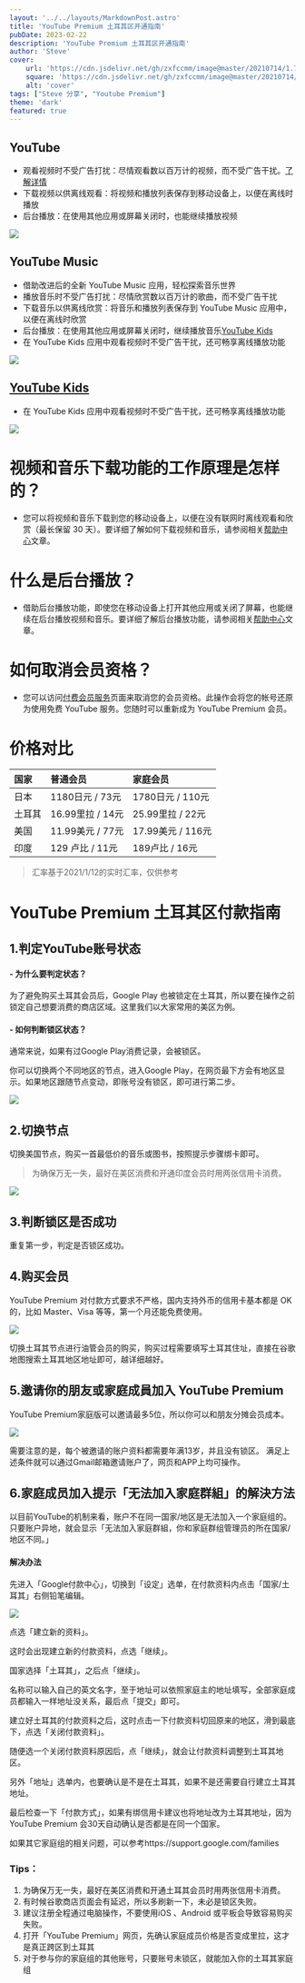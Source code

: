 ```yaml
---
layout: '../../layouts/MarkdownPost.astro'
title: 'YouTube Premium 土耳其区开通指南'
pubDate: 2023-02-22
description: 'YouTube Premium 土耳其区开通指南'
author: 'Steve'
cover:
    url: 'https://cdn.jsdelivr.net/gh/zxfccmm/image@master/20210714/1.7348utkpo3k0.png'
    square: 'https://cdn.jsdelivr.net/gh/zxfccmm/image@master/20210714/1.7348utkpo3k0.png'
    alt: 'cover'
tags: ["Steve 分享", "Youtube Premium"] 
theme: 'dark'
featured: true
---
```




## YouTube

- 观看视频时不受广告打扰：尽情观看数以百万计的视频，而不受广告干扰。[了解详情](https://support.google.com/youtube/answer/6308116)
- 下载视频以供离线观看：将视频和播放列表保存到移动设备上，以便在离线时播放
- 后台播放：在使用其他应用或屏幕关闭时，也能继续播放视频

![](https://cdn.jsdelivr.net/gh/zxfccmm/image@master/20210714/1.7348utkpo3k0.png)

## YouTube Music

- 借助改进后的全新 YouTube Music 应用，轻松探索音乐世界
- 播放音乐时不受广告打扰：尽情欣赏数以百万计的歌曲，而不受广告干扰
- 下载音乐以供离线欣赏：将音乐和播放列表保存到 YouTube Music 应用中，以便在离线时欣赏
- 后台播放：在使用其他应用或屏幕关闭时，继续播放音乐[YouTube Kids](https://www.youtube.com/yt/kids/)
- 在 YouTube Kids 应用中观看视频时不受广告干扰，还可畅享离线播放功能

![](https://cdn.jsdelivr.net/gh/zxfccmm/image@master/20210714/3.42uqtxxheq80.png)

## [YouTube Kids](https://www.youtube.com/yt/kids/)

- 在 YouTube Kids 应用中观看视频时不受广告干扰，还可畅享离线播放功能

![](https://cdn.jsdelivr.net/gh/zxfccmm/image@master/20210714/2.5cvi0utoy6g0.png)

# 视频和音乐下载功能的工作原理是怎样的？

- 您可以将视频和音乐下载到您的移动设备上，以便在没有联网时离线观看和欣赏（最长保留 30 天）。要详细了解如何下载视频和音乐，请参阅相关[帮助中心](https://support.google.com/youtube/?p=red_benefits)文章。

# 什么是后台播放？

- 借助后台播放功能，即使您在移动设备上打开其他应用或关闭了屏幕，也能继续在后台播放视频和音乐。要详细了解后台播放功能，请参阅相关[帮助中心](https://support.google.com/youtube/?p=red_benefits)文章。

# 如何取消会员资格？

- 您可以访问[付费会员服务](https://www.youtube.com/paid_memberships)页面来取消您的会员资格。此操作会将您的帐号还原为使用免费 YouTube 服务。您随时可以重新成为 YouTube Premium 会员。

# 价格对比


| 国家   | 普通会员         | 家庭会员          |
| :------- | :----------------- | :------------------ |
| 日本   | 1180日元 / 73元  | 1780日元 / 110元  |
| 土耳其 | 16.99里拉 / 14元 | 25.99里拉 / 22元  |
| 美国   | 11.99美元 / 77元 | 17.99美元 / 116元 |
| 印度   | 129 卢比 / 11元  | 189卢比 / 16元    |

> 汇率基于2021/1/12的实时汇率，仅供参考

# YouTube Premium 土耳其区付款指南

## 1.判定YouTube账号状态

#### - 为什么要判定状态？

为了避免购买土耳其会员后，Google Play 也被锁定在土耳其，所以要在操作之前锁定自己想要消费的商店区域。这里我们以大家常用的美区为例。

#### - 如何判断锁区状态？

通常来说，如果有过Google Play消费记录，会被锁区。

你可以切换两个不同地区的节点，进入Google Play，在网页最下方会有地区显示。如果地区跟随节点变动，即账号没有锁区，即可进行第二步。

![](https://cdn.jsdelivr.net/gh/zxfccmm/image@master/20210714/11.2nbdyyybyss0.png)

## 2.切换节点

切换美国节点，购买一首最低价的音乐或图书，按照提示步骤绑卡即可。

> 为确保万无一失，最好在美区消费和开通印度会员时用两张信用卡消费。

![](https://cdn.jsdelivr.net/gh/zxfccmm/image@master/20210714/22.5kld6fuqcg80.png)

## 3.判断锁区是否成功

重复第一步，判定是否锁区成功。

## 4.购买会员

YouTube Premium 对付款方式要求不严格，国内支持外币的信用卡基本都是 OK 的，比如 Master、Visa 等等，第一个月还能免费使用。

![](https://cdn.jsdelivr.net/gh/zxfccmm/image@master/20210714/33.3fhnyvnwr2u0.png)

切换土耳其节点进行油管会员的购买，购买过程需要填写土耳其住址，直接在谷歌地图搜索土耳其地区地址即可，越详细越好。

## 5.邀请你的朋友或家庭成員加入 YouTube Premium

YouTube Premium家庭版可以邀请最多5位，所以你可以和朋友分摊会员成本。

![](https://cdn.jsdelivr.net/gh/zxfccmm/image@master/20210714/44.1sbhu7oy2k00.png)

需要注意的是，每个被邀请的账户资料都需要年满13岁，并且没有锁区。
满足上述条件就可以通过Gmail邮箱邀请账户了，网页和APP上均可操作。

## 6.家庭成员加入提示「无法加入家庭群組」的解決方法

以目前YouTube的机制来看，账户不在同一国家/地区是无法加入一个家庭组的。只要账户异地，就会显示「无法加入家庭群組，你和家庭群组管理员的所在国家/地区不同。」

#### 解决办法

先进入「Google付款中心」，切换到「设定」选单，在付款资料内点击「国家/土耳其」右侧铅笔编辑。

![](https://cdn.jsdelivr.net/gh/zxfccmm/image@master/20210714/55.741tlly6gmo0.png)

点选「建立新的资料」。

这时会出现建立新的付款资料，点选「继续」。

国家选择「土耳其」，之后点「继续」。

名称可以输入自己的英文名字，至于地址可以依照家庭主的地址填写，全部家庭成员都输入一样地址没关系，最后点「提交」即可。

建立好土耳其的付款资料之后，这时点击一下付款资料切回原来的地区，滑到最底下，点选「关闭付款资料」。

随便选一个关闭付款资料原因后，点「继续」，就会让付款资料调整到土耳其地区。

另外「地址」选单内，也要确认是不是在土耳其，如果不是还需要自行建立土耳其地址。

最后检查一下「付款方式」，如果有绑信用卡建议也将地址改为土耳其地址，因为 YouTube Premium 会30天自动确认是否都是在同一个国家。

如果其它家庭组的相关问题，可以参考https://support.google.com/families

### Tips：

1. 为确保万无一失，最好在美区消费和开通土耳其会员时用两张信用卡消费。
2. 有时候谷歌商店页面会有延迟，所以多刷新一下，未必是锁区失败。
3. 建议注册全程通过电脑操作，不要使用iOS 、Android 或平板会导致容易购买失败。
4. 打开「YouTube Premium」网页，先确认家庭成员价格是否变成里拉，这才是真正跨区到土耳其
5. 对于参与你的家庭组的其他账号，只要账号未锁区，就能加入你的土耳其家庭组
